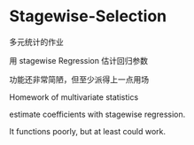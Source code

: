 # Stagewise-Selection

多元统计的作业

用 stagewise Regression 估计回归参数

功能还非常简陋，但至少派得上一点用场

Homework of multivariate statistics

estimate coefficients with stagewise regression.

It functions poorly, but at least could work.

